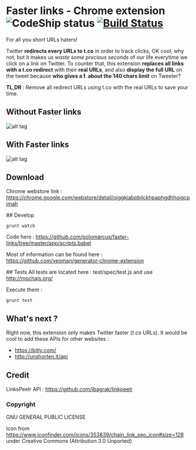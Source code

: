# Faster links - Chrome extension ![CodeShip status](https://codeship.com/projects/4e9da340-5350-0133-0aa6-76919038d6b2/status?branch=master) [![Build Status](https://travis-ci.org/polomarcus/faster-links.svg?branch=master)](https://travis-ci.org/polomarcus/faster-links)

For all you short URLs haters!

Twitter **redirects every URLs to t.co** in order to track clicks, OK cool, why not, but it makes us *waste some precious seconds* of our life everytime we click on a link on Twitter.
To counter that, this extension **replaces all links with a t.co redirect** with their **real URLs**, and also **display the full URL** on the tweet because **who gives a f. about the 140 chars limit** on Tweeter?

**TL,DR** : Remove all redirect URLs using t.co with the real URLs to save your time. 


## Without Faster links
![alt tag](https://raw.githubusercontent.com/polomarcus/faster-links/master/app/images/TweetWithoutFasterLink.png)
## With Faster links
![alt tag](https://raw.githubusercontent.com/polomarcus/faster-links/master/app/images/TweetWithFasterLink.png)

## Download
Chrome webstore link : https://chrome.google.com/webstore/detail/ojggkiabpbjlckhpaphgdhhojgcpimah

## Develop 
```
grunt watch
```

Code here : https://github.com/polomarcus/faster-links/tree/master/app/scripts.babel

Most of information can be found here : https://github.com/yeoman/generator-chrome-extension

## Tests
All tests are located here : test/spec/test.js and use http://mochajs.org/
 
Execute them :
```
grunt test
```

## What's next ?
Right now, this extension only makes Twitter faster (t.co URLs).
It would be cool to add these APIs for other websites :
* https://bitly.com/
* http://unshorten.it/api

## Credit
LinksPeelr API : https://github.com/ibagrak/linkpeelr

### Copyright
GNU GENERAL PUBLIC LICENSE

Icon from https://www.iconfinder.com/icons/353839/chain_link_seo_icon#size=128 under Creative Commons (Attribution 3.0 Unported)
